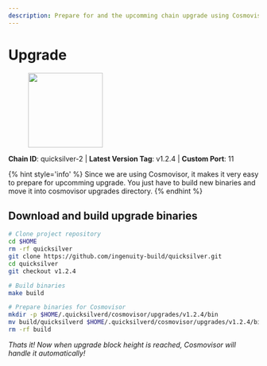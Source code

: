 ```yaml
---
description: Prepare for and the upcomming chain upgrade using Cosmovisor.
---
```


# Upgrade

<figure><img src="https://raw.githubusercontent.com/kj89/testnet_manuals/main/pingpub/logos/quicksilver.png" width="150" alt=""><figcaption></figcaption></figure>

**Chain ID**: quicksilver-2 | **Latest Version Tag**: v1.2.4 | **Custom Port**: 11

{% hint style='info' %}
Since we are using Cosmovisor, it makes it very easy to prepare for upcomming upgrade.
You just have to build new binaries and move it into cosmovisor upgrades directory.
{% endhint %}

## Download and build upgrade binaries

```bash
# Clone project repository
cd $HOME
rm -rf quicksilver
git clone https://github.com/ingenuity-build/quicksilver.git
cd quicksilver
git checkout v1.2.4

# Build binaries
make build

# Prepare binaries for Cosmovisor
mkdir -p $HOME/.quicksilverd/cosmovisor/upgrades/v1.2.4/bin
mv build/quicksilverd $HOME/.quicksilverd/cosmovisor/upgrades/v1.2.4/bin/
rm -rf build
```

*Thats it! Now when upgrade block height is reached, Cosmovisor will handle it automatically!*
